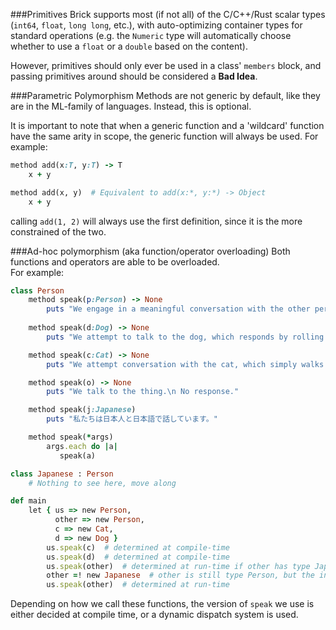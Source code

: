 ###Primitives
Brick supports most (if not all) of the C/C++/Rust scalar types (`int64`, `float`, `long long`, etc.), with auto-optimizing container types for standard operations (e.g. the `Numeric` type will automatically choose whether to use a `float` or a `double` based on the content).

However, primitives should only ever be used in a class' `members` block, and passing primitives around should be considered a __Bad Idea__.


###Parametric Polymorphism
Methods are not generic by default, like they are in the ML-family of languages. Instead, this is optional. 

It is important to note that when a generic function and a 'wildcard' function have the same arity in scope, the generic function will always be used. For example:
```ruby
method add(x:T, y:T) -> T
    x + y

method add(x, y)  # Equivalent to add(x:*, y:*) -> Object
    x + y
```
calling `add(1, 2)` will always use the first definition, since it is the more constrained of the two.

###Ad-hoc polymorphism (aka function/operator overloading)
Both functions and operators are able to be overloaded.  
For example:

```ruby
class Person
    method speak(p:Person) -> None
        puts "We engage in a meaningful conversation with the other person"
    
    method speak(d:Dog) -> None
        puts "We attempt to talk to the dog, which responds by rolling over."

    method speak(c:Cat) -> None
        puts "We attempt conversation with the cat, which simply walks away"

    method speak(o) -> None
        puts "We talk to the thing.\n No response."

    method speak(j:Japanese)
        puts "私たちは日本人と日本語で話しています。"

    method speak(*args)
        args.each do |a|
           speak(a)

class Japanese : Person
    # Nothing to see here, move along

def main 
    let { us => new Person,
          other => new Person,
          c => new Cat,
          d => new Dog }
        us.speak(c)  # determined at compile-time
        us.speak(d)  # determined at compile-time
        us.speak(other)  # determined at run-time if other has type Japanese
        other =! new Japanese  # other is still type Person, but the instance it references is now Japanese
        us.speak(other)  # determined at run-time
```
Depending on how we call these functions, the version of `speak` we use is either decided at compile time, or a dynamic dispatch system is used. 